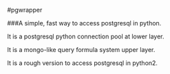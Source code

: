 #pgwrapper

###A simple, fast way to access postgresql in python.

It is a postgresql python connection pool at lower layer.

It is a mongo-like query formula system upper layer.

It is a rough version to access postgresql in python2.
